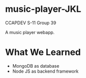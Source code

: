 # music-player-JKL
CCAPDEV S-11 Group 39

A music player webapp.

# What We Learned

* MongoDB as database
* Node JS as backend framework
